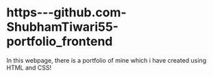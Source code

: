 # https---github.com-ShubhamTiwari55-portfolio_frontend

In this webpage, there is a portfolio of mine which i have created using HTML and CSS!
